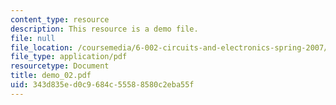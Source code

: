 ```yaml
---
content_type: resource
description: This resource is a demo file.
file: null
file_location: /coursemedia/6-002-circuits-and-electronics-spring-2007/343d835ed0c9684c55588580c2eba55f_demo_02.pdf
file_type: application/pdf
resourcetype: Document
title: demo_02.pdf
uid: 343d835e-d0c9-684c-5558-8580c2eba55f
---
```

